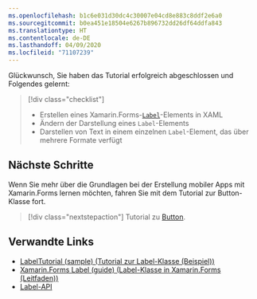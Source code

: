 ```yaml
---
ms.openlocfilehash: b1c6e031d30dc4c30007e04cd8e883c8ddf2e6a0
ms.sourcegitcommit: b0ea451e18504e6267b896732dd26df64ddfa843
ms.translationtype: HT
ms.contentlocale: de-DE
ms.lasthandoff: 04/09/2020
ms.locfileid: "71107239"
---
```

Glückwunsch, Sie haben das Tutorial erfolgreich abgeschlossen und Folgendes gelernt:

> [!div class="checklist"]
>
> - Erstellen eines Xamarin.Forms-[`Label`](xref:Xamarin.Forms.Label)-Elements in XAML
> - Ändern der Darstellung eines `Label`-Elements
> - Darstellen von Text in einem einzelnen `Label`-Element, das über mehrere Formate verfügt

## <a name="next-steps"></a>Nächste Schritte

Wenn Sie mehr über die Grundlagen bei der Erstellung mobiler Apps mit Xamarin.Forms lernen möchten, fahren Sie mit dem Tutorial zur Button-Klasse fort.

> [!div class="nextstepaction"]
> Tutorial zu [Button](~/get-started/tutorials/button/index.yml).

## <a name="related-links"></a>Verwandte Links

- [LabelTutorial (sample) (Tutorial zur Label-Klasse (Beispiel))](https://docs.microsoft.com/samples/xamarin/xamarin-forms-samples/getstarted-tutorials-labeltutorial/)
- [Xamarin.Forms Label (guide) (Label-Klasse in Xamarin.Forms (Leitfaden))](~/xamarin-forms/user-interface/text/label.md)
- [Label-API](xref:Xamarin.Forms.Label)
